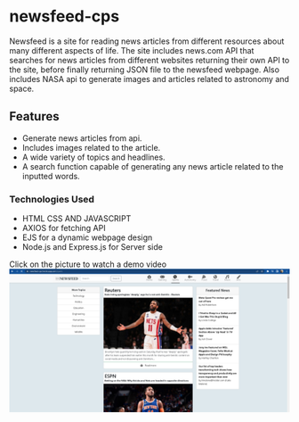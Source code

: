 # newsfeed-cps
Newsfeed is a site for reading news articles from different resources about many different aspects of life.
The site includes news.com API that searches for news articles from different websites returning their own API to the site, before finally returning JSON file to the newsfeed webpage.
Also includes NASA api to generate images and articles related to astronomy and space.

<h2>Features</h2>
<ul>
<li>Generate news articles from api.</li>
<li>Includes images related to the article.</li>
<li>A wide variety of topics and headlines.</li>
<li>A search function capable of generating any news article related to the inputted words.</li>
</ul>

<h3>Technologies Used</h3>
<ul>
<li>HTML CSS AND JAVASCRIPT</li>
<li>AXIOS for fetching API</li>
<li>EJS for a dynamic webpage design</li>
<li>Node.js and Express.js for Server side</li>
</ul>

Click on the picture to watch a demo video
[![Watch the video](https://github.com/paulsgz/newsfeed-cps/blob/master/newsfeedSample.png?raw=true)](https://github.com/paulsgz/newsfeed-cps/blob/master/Newsfeed%20-%20Google%20Chrome%202022-12-02%2012-56-40.mp4?raw=true)

